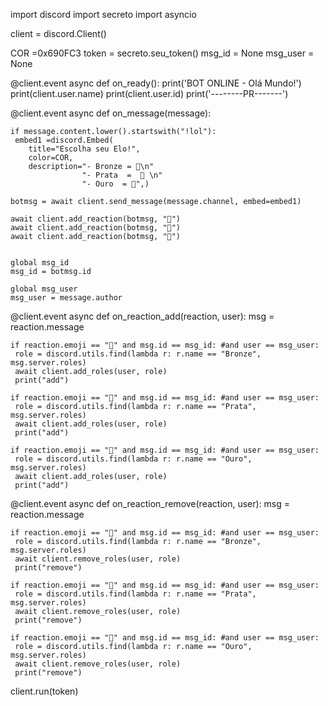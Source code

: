 import discord
import secreto
import asyncio

client = discord.Client()

COR =0x690FC3
token = secreto.seu_token()
msg_id = None
msg_user = None


@client.event
async def on_ready():
    print('BOT ONLINE - Olá Mundo!')
    print(client.user.name)
    print(client.user.id)
    print('--------PR-------')

@client.event
async def on_message(message):

    if message.content.lower().startswith("!lol"):
     embed1 =discord.Embed(
        title="Escolha seu Elo!",
        color=COR,
        description="- Bronze = 🐤\n"
                    "- Prata  =  📘 \n"
                    "- Ouro  = 📙",)

    botmsg = await client.send_message(message.channel, embed=embed1)

    await client.add_reaction(botmsg, "🐤")
    await client.add_reaction(botmsg, "📘")
    await client.add_reaction(botmsg, "📙")


    global msg_id
    msg_id = botmsg.id

    global msg_user
    msg_user = message.author


@client.event
async def on_reaction_add(reaction, user):
    msg = reaction.message

    if reaction.emoji == "🐤" and msg.id == msg_id: #and user == msg_user:
     role = discord.utils.find(lambda r: r.name == "Bronze", msg.server.roles)
     await client.add_roles(user, role)
     print("add")

    if reaction.emoji == "📘" and msg.id == msg_id: #and user == msg_user:
     role = discord.utils.find(lambda r: r.name == "Prata", msg.server.roles)
     await client.add_roles(user, role)
     print("add")

    if reaction.emoji == "📙" and msg.id == msg_id: #and user == msg_user:
     role = discord.utils.find(lambda r: r.name == "Ouro", msg.server.roles)
     await client.add_roles(user, role)
     print("add")

@client.event
async def on_reaction_remove(reaction, user):
    msg = reaction.message

    if reaction.emoji == "🐤" and msg.id == msg_id: #and user == msg_user:
     role = discord.utils.find(lambda r: r.name == "Bronze", msg.server.roles)
     await client.remove_roles(user, role)
     print("remove")

    if reaction.emoji == "📘" and msg.id == msg_id: #and user == msg_user:
     role = discord.utils.find(lambda r: r.name == "Prata", msg.server.roles)
     await client.remove_roles(user, role)
     print("remove")

    if reaction.emoji == "📙" and msg.id == msg_id: #and user == msg_user:
     role = discord.utils.find(lambda r: r.name == "Ouro", msg.server.roles)
     await client.remove_roles(user, role)
     print("remove")

client.run(token)
